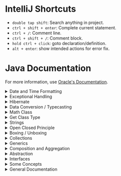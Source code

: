 # IntelliJ Shortcuts

* `double tap shift`: Search anything in project. 
* `ctrl + shift + enter`: Complete current statement.
* `ctrl + /`: Comment line.
* `ctrl + shift + /`: Comment block.
* `hold ctrl + click`: goto declaration/definition.
* `alt + enter`: show intended actions for error fix.



# Java Documentation

For more information, use [Oracle's Documentation](https://docs.oracle.com/javase/tutorial/index.html).

<details>
<summary>Date and Time Formatting</summary>

### Date and Time Formatting
  
* Symbol Representation.

  M = `month`, m = `minute`, y = `year`, d = `day`, s = `second`, h = `hour`


* Date and time classes and their instantiations are shown below:

      // Local date class
      LocalDate ld = LocalDate.now(); // get current date
      LocalDate ld2 = LocalDate.of(2021, Month.JANUARY, 13); // using month as an enum
      LocalDate ld3 = LocalDate.of(2021, 1, 13);
      System.out.println(ld2);
  
      // Local Time class
      LocalTime lt = LocalTime.now();
      LocalTime lt2 = LocalTime.of(9, 6, 3);
      System.out.println(lt);
  
      // Local date time class
      LocalDateTime ldt = LocalDateTime.now();
      System.out.println(ldt.toString());
  
      // Instant, quite similar to local date time, but with zone
      Instant i = Instant.now();
      ZonedDateTime zdt = i.atZone(ZoneId.of("Asia/Kolkata"));
      System.out.println(zdt);
  
      // creates a locale.
      Locale l = new Locale("en", "pk");
      System.out.println("locale language: " + l.getDisplayLanguage());
      System.out.println("locale Country: " + l.getDisplayCountry());

* A function that takes a date and locale, returns date in the required format:

      public static String getFormattedDate(LocalDate date, Locale locale) throws DateTimeException, NoLocaleFoundException, ParseException {
          DateFormat currentFormat = new SimpleDateFormat("yyyy-MM-dd");
          if (locale.getCountry().equals("UK")) {
              DateFormat targetDateFormat = new SimpleDateFormat("dd-MM-yyyy");
               return targetDateFormat.format(currentFormat.parse(date.toString()));
          } else if (locale.getCountry().equals("US")) {
              DateFormat targetDateFormat = new SimpleDateFormat("MM-dd-yyyy");
              return targetDateFormat.format(currentFormat.parse(date.toString()));
          } else {
              throw new NoLocaleFoundException("The Given locale is not available.");
          }
      }

      // Calling the above function in main class.
      try {
          System.out.println("US DateFormat: " + getFormattedDate(LocalDate.now(), new Locale("en", "us")));
          System.out.println("UK DateFormat: " + getFormattedDate(LocalDate.now(), new Locale("en", "uk")));
      } catch (Exception ex) {
          System.out.println("Exception occurred: " + ex.getMessage());
      }




</details>


<details>
<summary>Exceptional Handling</summary>

### Exceptional Handling

* Exceptions are handled by simply adding try-catch-finally block on the code in which the exception
can occur:

      try {
          int[] x = {1, 2};
          System.out.println(x[4]);
      } catch (ArrayIndexOutOfBoundsException ar_ex) {
          System.out.println("Index of array is out of bounds: " + ar_ex);
      } catch (Exception ex) {
          System.out.println("There is an Exception: " + ex);
      } finally {
          System.out.println("Close Connection");
      }

* `Note:` "Finally" always gets executed, even is exception is caught or not.
* We can catch specific exceptions by using their name in the catch block or just handle any exception by using Exception in the catch block.
* We can through an exception on runtime to handle it:

      try {
          int x = 0;
          int y = 10 / x;
  
          if (x == 0) {
              throw new Exception();
          }
      } catch (Exception ex) {
          System.out.println("Exception occurred: " + ex.getMessage());
      }

* We can also create our own custom exceptions.

      public class YCannotBeZero extends Exception {
          public YCannotBeZero(String message) {
              super(message);
          }
      }
  
* Now we can throw this exception. 
  
      try {
          float x = 20;
          float y = 10 - x;

          if (y < 0) {
              throw new YCannotBeZero("Y cannot be less than 0");
          }
      } catch (YCannotBeZero | AnyOtherException ex) {
          System.out.println("Exception occurred: " + ex.getMessage());
      }

* We can also specify or mark functions if they can through some exceptions

      public void main getData(int id) throws IOException, IndexOutOfBoundsException {
          // Code
      }

</details>

<details>
<summary>Hibernate</summary>

### 1. Setup MySQL

* Install MySQL.
* Open CMD in the `C:\Program Files\MySQL\MySQL Server 8.0\bin` path, and enter the following command:

      mysql -u root -p

* It will ask for a password, enter the password and now we have access to MySQL.
* Now create a user to access the database using the following command.

      CREATE USER 'dbadmin'@'localhost' IDENTIFIED BY 'password';

* Once the user is created, you can check if the user exists by using the following command:

      SELECT user FROM mysql.user;

* Now create a database using the following query:
  
      CREATE DATABASE testdb;
  
* Create a table using the following query. Make sure to select the database using `use databaseName` command to select the database for table creation.
  
      CREATE TABLE Employee (
        firstName VARCHAR(30) NOT NULL, 
        lastName VARCHAR(30) NOT NULL, 
        employeeId INT UNSIGNED NOT NULL PRIMARY KEY
      );

  The `show tables` command will show all tables in the database, and `describe tablename` command will show details of the table.


* Now we have to give privileges to the user that we just created in order to access the database. use the query below to assign privileges.

       GRANT ALL PRIVILEGES ON testdb.employee TO 'dbadmin'@'localhost' WITH GRANT OPTION;

* To check the privileges of a user, use the following query:

      SHOW GRANTS FOR 'dbadmin'@'localhost';

### 2. Setup Classes

* Create a new XML file called `persistence.xml` inside the `main/resources/META-INF` folder.
* Add the following contents in the `persistence.xml` file:

      <?xml version="1.0" encoding="UTF-8" ?>
      
      <persistence version="2.0"
      xmlns="http://java.sun.com/xml/ns/persistence" xmlns:xsi="http://www.w3.org/2001/XMLSchema-instance"
      xsi:schemaLocation="http://java.sun.com/xml/ns/persistence http://java.sun.com/xml/ns/persistence/persistence_2_0.xsd">
      
          <!-- Define a name used to get an entity manager. Define that you will
          complete transactions with the DB  -->
          <persistence-unit name="JavaTraining" transaction-type="RESOURCE_LOCAL">
      
              <!-- Define the class for Hibernate which implements JPA -->
              <provider>org.hibernate.jpa.HibernatePersistenceProvider</provider>
              <!-- Define the object that should be persisted in the database -->
              <class>com.contour.hibernate.Employee</class>
              <properties>
                  <!-- Driver for DB database -->
                  <property name="javax.persistence.jdbc.driver" value="com.mysql.jdbc.Driver" />
                  <!-- URL for DB -->
                  <property name="javax.persistence.jdbc.url" value="jdbc:mysql://localhost/testdb" />
                  <!-- Username -->
                  <property name="javax.persistence.jdbc.user" value="dbadmin" />
                  <!-- Password -->
                  <property name="javax.persistence.jdbc.password" value="admin" />
              </properties>
          </persistence-unit>
      </persistence>

  Note that the contents in the persistence.xml file contains information about the user, database, classes etc
  

* Now add a class, which will be served as an entity in relation with the database.

      import javax.persistence.*;
      import java.io.Serializable;
      
      @Entity(name = "employee")
      @Table(name = "employee")
      public class Employee implements Serializable {
      
          // Properties
      
          @Id
          @Column(name = "employeeId", unique = true)
          private int employeeId;
      
          @Column(name = "firstName", nullable = false)
          private String firstName;
      
          @Column(name = "lastName", nullable = false)
          private String lastName;
      
      
          // Getters and Setters
          public int getEmployeeId() { return employeeId; }
          public void setEmployeeId(int employeeId) { this.employeeId = employeeId; }
          public String getFirstName() { return firstName; }
          public void setFirstName(String firstName) { this.firstName = firstName; }
          public String getLastName() { return lastName; }
          public void setLastName(String lastName) { this.lastName = lastName; }
      
      }

* Now add a repository class to perform CRUD operations on the entity:
* An example repository class with main function is shown below:

      import javax.persistence.*;
      import java.util.*;
    
      public class Main {
      
          // Creating Entity Manager
          private static final EntityManagerFactory ENTITY_MANAGER_FACTORY = Persistence
                  .createEntityManagerFactory("JavaTraining");
      
          // CRUD Operations
          public static void addEmployee(int id, String firstName, String lastName) {
              EntityManager em = ENTITY_MANAGER_FACTORY.createEntityManager();
              EntityTransaction et = null;
              try {
                  et = em.getTransaction();
                  et.begin();
                  Employee emp = new Employee();
                  emp.setEmployeeId(id);
                  emp.setFirstName(firstName);
                  emp.setLastName(lastName);
                  em.persist(emp);
                  et.commit();
              } catch (Exception ex) {
                  if (et != null) {
                      et.rollback();
                  }
                  ex.printStackTrace();
              } finally {
                  em.close();
              }
          }
      
          public static void getEmployee(int id) {
              EntityManager em = ENTITY_MANAGER_FACTORY.createEntityManager();
              String query = "SELECT e FROM employee e WHERE e.employeeId = :empId";
              TypedQuery<Employee> tq = em.createQuery(query, Employee.class);
              tq.setParameter("empId", id);
              Employee emp = null;
              try {
                  emp = tq.getSingleResult();
                  System.out.println(emp.getFirstName() + " " + emp.getLastName());
              } catch (NoResultException exception) {
                  exception.printStackTrace();
              } finally {
                  em.close();
              }
          }
      
          public static void getEmployees() {
              EntityManager em = ENTITY_MANAGER_FACTORY.createEntityManager();
              String query = "SELECT e FROM employee e WHERE e.employeeId IS NOT NULL";
              TypedQuery<Employee> tq = em.createQuery(query, Employee.class);
              List<Employee> emps;
              try {
                  emps = tq.getResultList();
                  for (Employee e : emps) {
                      System.out.println(e.getFirstName() + " " + e.getLastName());
                  }
              } catch (NoResultException exception) {
                  exception.printStackTrace();
              } finally {
                  em.close();
              }
          }
      
          public static void updateFirstNameOfEmployee(int id, String firstName) {
              EntityManager em = ENTITY_MANAGER_FACTORY.createEntityManager();
              EntityTransaction et = null;
              Employee emp = null;
              try {
                  et = em.getTransaction();
                  et.begin();
                  emp = em.find(Employee.class, id);
                  emp.setFirstName(firstName);
                  em.persist(emp);
                  et.commit();
              } catch (Exception ex) {
                  if (et != null) {
                      et.rollback();
                  }
                  ex.printStackTrace();
              } finally {
                  em.close();
              }
          }
      
          public static void deleteEmployee(int id) {
              EntityManager em = ENTITY_MANAGER_FACTORY.createEntityManager();
              EntityTransaction et = null;
              Employee emp = null;
              try {
                  et = em.getTransaction();
                  et.begin();
                  emp = em.find(Employee.class, id);
                  em.remove(emp);
                  et.commit();
              } catch (Exception ex) {
                  if (et != null) {
                      et.rollback();
                  }
                  ex.printStackTrace();
              } finally {
                  em.close();
              }
          }
      
      
      
          public static void main(String[] args) {
          // write your code here
      
              // Testing Hibernate
      
               // Adding data
               addEmployee(1, "Osama", "Khan");
               addEmployee(2, "Aamir", "Hanif");
               addEmployee(3, "Hadi", "Rehman");
      
              // Getting single employee by Id
              getEmployee(1);
              getEmployee(2);
              getEmployee(3);
      
              // Getting all employees
              getEmployees();
      
              // Updating
               updateFirstNameOfEmployee(3, "Tariq");
      
              // Deletion
              deleteEmployee(3);
      
              ENTITY_MANAGER_FACTORY.close();
          }
      
      }



</details>

<details>
<summary>Data Conversion / Typecasting</summary>

## Data Conversion / Typecasting

* ### Implicit Casting
  
Implicit casting means automatic conversion of one data type to another. see the example below:

    short x = 2;
    int y = x + 2;

According to the above example, we can simply fit `short(2 bytes)` inside an `int(4 bytes)` without any error and conversion.

Hierarchy: `byte > short > int > long > float > double`

`Note: ` There is no data loss in implicit casting.

* ### Explicit Casting

Consider the example below:

    double x = 1.1;
    int y = x + 2; // error
    int y = (int)x + 2; // explicit.

In the above example, we are trying to fit `double(8 bytes)` in an `int(4 bytes)`, which does not make any sense, and we are also getting an error. 

We can force the conversion by using explicit typecasting. In this way, we are taking the most significant 4 bytes 
of a double and fitting it in an integer, and the remaining 4 bytes of double are lost.

`Note: ` There is data loss in explicit casting.

* ### Conversion of Strings

Converting any primitive type into an integer :

      int no = 12;
      String.valueOf(no); // Good
      Integer.toString(no); // Good
      "" + no; // not a good practice

Converting String to any primitive type. Use `PremitiveDatatypeName.parseDTName(strValue)`:

      String myString = "1234";
      int foo = Integer.parseInt(myString);

</details>


<details>
<summary>Math Class</summary>

## Math Class

* Use the following link for [Math](https://docs.oracle.com/javase/8/docs/api/java/lang/Math.html) class documentation.

</details>


<details>
<summary>Get Class Type</summary>

### Get Class Type

    String x = "123";
    
    System.out.println(x.getClass()); // prints: class java.lang.String 
    System.out.println(x.getClass().getSimpleName()); // prints: String 
    System.out.println(x instanceof String); // prints: true

</details>

<details>
<summary>Strings</summary>

### Strings

    System.out.println("apple".compareTo("banana")); // prints: -1
    System.out.println("apple".compareTo("apple")); // prints: 0
    if ("apple" == "apple") {} // Compares addresses of strings
    if ("apple".equals("apple")) {} // Compares values of strings

</details>

<details>
<summary>Open Closed Principle</summary>

### Open Closed Principle
Open closed principle states that, a class is `open for extention` and `Closed for modification`.
The example below shows a convert class with a `convertToXML()` method. let's say we have to add a much better method called `convertTOJSON()`. So we can add another function in the same class which is against the open closed principle as we are modifying the class. The class could be an alrady tested class and we may add a bug by modifying it. so we can extend it and add another class that holds `convertToJSON()` function.

    public class Convert {
    
        public void ConvertToXML() {
            System.out.println("Converting data to XML");
        }

        // public void ConvertToJSON() {} // Against OPEN CLOSED PRINCIPLE
    
    }

    public class ConvertToJson extends Convert {
    
        public void convertToJSON() {
            System.out.println("Convert data to JSON");
        }
    
    }

</details>

<details>
<summary>Boxing / Unboxing</summary>

### Boxing / Unboxing

Boxing and Unboxing is explained in the example below.

    public class Person {
    
        protected String name;
    
        public String getName() {
            return this.name;
        }
    
    }

    public class Employee extends Person {
    
        private int salary;

        public int getSalary() {
            return salary;
        }
    
    }

    public static void main(String[] args) {
	// write your code here

        // Normal Instantiations
        Person P = new Person();
        Employee E = new Employee();

        // Instantiations with parent classes/interfaces.
        Object OP = new Person(); // Object is the parent of every class.
        Person PE = new Employee();

        // Accessing methods
        P.getName(); // allowed
        P.getSalary(); // getSalary() is a method in employee, not allowed (error)
        O.getName(); // Not allowed.

        // To make a parent object access the child's method, use typecasting
        ((Person)O).getName(); // Now this will work.
        ((Employee)P).getSalary(); // Now this will work.
        
    }

</details>

<details>
<summary>Collections</summary>

### Collections

`Java Collection Framework`: Collections are the containers that group multiple items in a single group. Store and manipulate data at realtime.

`Collection Framework Hierarchy`: The images below shows the hierarchy:

![](images/LinearCollection.PNG)
![](images/Map.PNG)

* #### ArrayList
  
      // Store only Integers
      ArrayList<Integer> integerList = new ArrayList<Integer>();
      integerList.add(1);
      integerList.add(2);
      integerList.add(3);
      integerList.add(4);
      integerList.add(5);
  
      // Store dynamic data
      ArrayList list = new ArrayList(); // OR // ArrayList<Object> list = new ArrayList<Object>();
      list.add("osama");
      list.add(21);
      list.add(12.90);
  
      // Printing
      System.out.println("Integer List: " + integerList);
      System.out.println("Integer List: " + list);
  
      // getting data from arraylist
      int age = integerList.get(0);
      Object data = list.get(0); // using object since we don't know the type.
      System.out.println(age + " " + data);
  
      // Updating values
      list.set(0, "hadi");
      System.out.println("New List: " + list);
  
      // Contains function
      System.out.println(list.contains(12.9));
  
      // iteration
      for (short i = 0; i < list.size(); i++) {
          System.out.print(list.get(i) + " ");
      }
  
      // iteration using enhanced for loop
      for (Object o : list) {
          System.out.print(o + " ");
      }
  
      // printing using iterator
      Iterator<Integer> it = integerList.iterator();
      // System.out.print(it.next() + " ");
      // System.out.print(it.next() + " ");
      // System.out.print(it.next() + " ");
  
      // iterating through interator, removing element
      while (it.hasNext()) {
          int num = it.next();
          if (num == 4) {
              it.remove();
          }
      }
      System.out.println(integerList);

* #### HashMap
  
      // Creating hashmap
      // It contains other functions just like arraylist.
      // Hashmaps do not have an order
      HashMap<String, Integer> hm = new HashMap<String, Integer>();
      hm.put("osama", 123);
      hm.put("hadi", 12);
      hm.put("aamir", 1);
      System.out.println(hm);
      System.out.println(hm.get("hadi"));
      hm.remove("aamir");
      System.out.println(hm);
      System.out.println(hm.containsKey("osama"));
      System.out.println(hm.containsValue(123));
      hm.replace("hadi", 3434);
      System.out.println(hm);
      System.out.println(hm.keySet());


</details>

<details>
<summary>Generics</summary>

### Generics

</details>

<details>
<summary>Composition and Aggregation</summary>

### Composition Code Example

    class Floors {
      int rooms; // just for understanding
    }
    
    class Building {

        // this should be final.
        private final Floors[] floors;
        
        // Creating instance inside class. Cannot be passed through args.
        public Building() {
            this.floors = new Floors[5];
        }
    }

### Aggregation Code Example

    class Door {
        int hp;
    }
    
    class Car {
        // Not final
        private Door[] doors;
    
        // Passing doors from args for aggregation
        public Car(Door[] doors) {
            this.doors = doors;
        }
    }

</details>


<details>
<summary>Abstraction</summary>

### Abstraction

* For a class to be abstract, at least one method should be abstract. We can also mark a class abstract.
* Classes that are abstract might not have a definition, but the definition is overriden by a child class.
* A method is marked abstract because its definition is meant to be defined by its child class.
* Abstract methods cannot have a body.

      abstract class A {
      
          // Abstract method cannot have a body.
          public abstract void abstractMethod();
      
          // Non Abstract method.
          public void printName() {
              System.out.println("Printing Class A!");
          }
      
      }
      
      // You have to mark this class abstract or define abstractMethod().
      abstract class B extends A {
      
          // This class does not define abstractMethod() from class A.
      
          // Non Abstract method.
          @Override
          public void printName() {
              System.out.println("Printing Class B!");
          }
      
      }
      
      class C extends B {
      
          // For this to implement, we need to mark Class B as Abstract.
          @Override
          public void abstractMethod() {
              System.out.println("Abstract Method!");
          }
      }

</details>


<details>
<summary>Interfaces</summary>

### Interfaces

* Functions declared in an interface should be defined in the class.
* If a class implements more than 1 interfaces, than all the functions from both the interfaces should be defined.
* It is a good practise to declare all the abstract methods in interfaces. Declaring normal methods in interface is not a good practise.

      public interface IWork {
          public abstract void code();
          public void attendMeeting();
      }

      public interface IExercise {
          public void walk();
          public void run();
      }

      public abstract class Person implements IExercise, IWork {
          @Override
          public void walk() {}
      
          @Override
          public void run() {}
      
          @Override
          public void attendMeeting() {}
      }

      public class Employee extends Person {   
          @Override
          public void code() {
              System.out.println("Code!");
          }
      }

</details>


<details>
<summary>Some Concepts</summary>

## Some Concepts

Difference between == and .equals()

    String s1 = new String("osama");
    String s2 = new String("osama");
    System.out.println(s2 == s1); // false, == checks memory address, reference
    System.out.println(s1.equals(s2)); // true, check values

Arrays

    int[] arr1 = new int[] {1, 2, 3, 4, 5};
    System.out.println(Arrays.toString(arr1));

Multi-dimensional arrays

    int [][] arr = new int [2][2];
    arr[0][0] = 4;
    System.out.println(Arrays.deepToString(arr));

Implicit Casting, Automatic casting, no data loss

    // byte > short > int > long > float > double
    short x = 1;
    int y = x + 2;
    System.out.println(y);

Explicit casting, data loss

    float f = 56.4f;
    int g = (int)f + 4;
    System.out.println(g);

Explicit casting for strings

    String num = "123";
    int numToInt = Integer.parseInt(num);
    System.out.println(numToInt);
    String numToString = String.valueOf(numToInt);
    System.out.println(numToString);

Reading input using scanner class

    Scanner scanner = new Scanner(System.in);
    System.out.print("Enter Number: ");
    int number = scanner.nextInt(); // this line reads the input based on the data type.
    System.out.println("Number is: " + number);

For reading strings

    System.out.print("Name: ");
    String name = scanner.next();
    System.out.println(name);

For reading complete lines

    System.out.print("Full Name: ");
    String fullName = scanner.nextLine().trim(); //.trim() removes blank spaces before and after strings
    System.out.println(fullName);

</details>

<details>
<summary>General Documentation</summary>

## Variables

 * ###  4 types of variables
    1. Instance variables: These are non-static variables declared as fields in classes.
    2.  class variables: static variables that are only for the class and not for the objects.
    3. local variables: local variables are simple declared variables.
    4. Parameters: these are the variables that are passed as an argument in a function.

 * ### Naming conventions
    1. java is case-sensitive.
    2. begin the name with a letter instead of an _, or a number or $ sign.
    3. use pascal casing for Classes, Interfaces and camelCasing for variables.
    4. while declaring constants/final, caps all letters and add _ in gaps e.g. static final int BIKE_SPEED;

 * ### Primitive data-types
    1. byte     8-bit       0
    2. short    16-bit      0
    3. int      32-bit      0
    4. long     64-bit      0L
    5. float    32-bit      0.0f
    6. double   64-bit      0.0d
    7. boolean  2-bit       false
    8. char     4-bit       0000
    9. String is not a data-type, it's a class.
    
## Arrays

* ### Arrays Demo
        // Arrays
        // declares an array of integers
        int[] anArray;
    
        // allocates memory for 10 integers
        anArray = new int[10];
    
        // initialize first element
        anArray[0] = 100;
    
        // initialize second element
        anArray[1] = 200;
    
        // and so forth
        anArray[2] = 300;
        anArray[3] = 400;
        anArray[4] = 500;
        anArray[5] = 600;
        anArray[6] = 700;
        anArray[7] = 800;
        anArray[8] = 900;
        anArray[9] = 1000;
    
        System.out.println("Element at index 0: " + anArray[0]);
        System.out.println("Element at index 1: " + anArray[1]);
        System.out.println("Element at index 2: " + anArray[2]);
        System.out.println("Element at index 3: " + anArray[3]);
        System.out.println("Element at index 4: " + anArray[4]);
        System.out.println("Element at index 5: " + anArray[5]);
        System.out.println("Element at index 6: " + anArray[6]);
        System.out.println("Element at index 7: " + anArray[7]);
        System.out.println("Element at index 8: " + anArray[8]);
        System.out.println("Element at index 9: " + anArray[9]);

* ### Declare arrays of other types

        // declare arrays of other types
  
        byte[] anArrayOfBytes;
        short[] anArrayOfShorts;
        long[] anArrayOfLongs;
        float[] anArrayOfFloats;
        double[] anArrayOfDoubles;
        boolean[] anArrayOfBooleans;
        char[] anArrayOfChars;
        String[] anArrayOfStrings;

* ### Syntax for assigning values to arrays

        //Alternatively, you can use the shortcut syntax to create and initialize an array:
        
        int[] anArray = {
            100, 200, 300,
            400, 500, 600,
            700, 800, 900, 1000
        };
* ### Multi-dimensional arrays
    In the Java programming language, a multidimensional array is an array whose components are themselves arrays. This is unlike arrays in C or Fortran. A consequence of this is that the rows are allowed to vary in length, as shown in the following MultiDimArrayDemo program:

        class MultiDimArrayDemo {
            public static void main(String[] args) {
    
                String[][] names = {
                    {"Mr. ", "Mrs. ", "Ms. "},
                    {"Smith", "Jones"}
                };
    
                // Mr. Smith
                System.out.println(names[0][0] + names[1][0]);
    
                // Ms. Jones
                System.out.println(names[0][2] + names[1][1]);
            }
        }

* ### Copying arrays
  The following program, ArrayCopyDemo, declares an array of char elements, spelling the word "decaffeinated." It uses the System.arraycopy method to copy a subsequence of array components into a second array:

        class ArrayCopyDemo {
            public static void main(String[] args) {
                char[] copyFrom = { 'd', 'e', 'c', 'a', 'f', 'f', 'e',
                                    'i', 'n', 'a', 't', 'e', 'd' };
                char[] copyTo = new char[7];
        
                System.arraycopy(copyFrom, 2, copyTo, 0, 7);
                System.out.println(new String(copyTo));
            }
        }

    The output from this program is:
  
        caffein

* ### Array Manipulations
    Arrays are a powerful and useful concept used in programming. Java SE provides methods to perform some of the most common manipulations related to arrays. For instance, the ArrayCopyDemo example uses the arraycopy method of the System class instead of manually iterating through the elements of the source array and placing each one into the destination array. This is performed behind the scenes, enabling the developer to use just one line of code to call the method.

    For your convenience, Java SE provides several methods for performing array manipulations (common tasks, such as copying, sorting and searching arrays) in the java.util.Arrays class. For instance, the previous example can be modified to use the copyOfRange method of the java.util.Arrays class, as you can see in the ArrayCopyOfDemo example. The difference is that using the copyOfRange method does not require you to create the destination array before calling the method, because the destination array is returned by the method:

        class ArrayCopyOfDemo {
            public static void main(String[] args) {
        
                char[] copyFrom = {'d', 'e', 'c', 'a', 'f', 'f', 'e',
                    'i', 'n', 'a', 't', 'e', 'd'};
                    
                char[] copyTo = java.util.Arrays.copyOfRange(copyFrom, 2, 9);
                
                System.out.println(new String(copyTo));
            }
        }
    As you can see, the output from this program is the same (caffein), although it requires fewer lines of code. Note that the second parameter of the copyOfRange method is the initial index of the range to be copied, inclusively, while the third parameter is the final index of the range to be copied, exclusively. In this example, the range to be copied does not include the array element at index 9 (which contains the character a).

    Some other useful operations provided by methods in the java.util.Arrays class, are:

1. Searching an array for a specific value to get the index at which it is placed (the binarySearch method).
2. Comparing two arrays to determine if they are equal or not (the equals method).
3. Filling an array to place a specific value at each index (the fill method).
4. Sorting an array into ascending order. This can be done either sequentially, using the sort method, or concurrently, using the parallelSort method introduced in Java SE 8. Parallel sorting of large arrays on multiprocessor systems is faster than sequential array sorting.


## Operators

* ### Assignment Operators
  It is represented by =, and it is normally used to assign a value to a variable.

      int speed = 0;
      float height = 1.7f;
  
* ### Arithmetic Operators
  `+`, `-`, `/`, `*`, `%` are the arithmetic operators. + can be used to concatenate strings.
  
* ### Unary Operators
  1. `+` indicates that the number is positive.
  2. `-` indicates that the number is negative.
  3. `++` increment
  4. `--` decrement
  5. `!` Logical compliment
  
* ### Equality and relational operators
  1. `==`
  2. `!=`
  3. `>`
  4. `>=`
  5. `<`
  6. `<=`

* ### Conditional Operators
  1. `&&` 
  2. `||`
  
* ###  The Type Comparison Operator instanceof
  The instanceof operator compares an object to a specified type. You can use it to test if an object is an instance of a class, an instance of a subclass, or an instance of a class that implements a particular interface.

  The following program, InstanceofDemo, defines a parent class (named Parent), a simple interface (named MyInterface), and a child class (named Child) that inherits from the parent and implements the interface.

      class InstanceofDemo {
        public static void main(String[] args) {
              Parent obj1 = new Parent();
              Parent obj2 = new Child();
      
              System.out.println("obj1 instanceof Parent: "
                  + (obj1 instanceof Parent));
              System.out.println("obj1 instanceof Child: "
                  + (obj1 instanceof Child));
              System.out.println("obj1 instanceof MyInterface: "
                  + (obj1 instanceof MyInterface));
              System.out.println("obj2 instanceof Parent: "
                  + (obj2 instanceof Parent));
              System.out.println("obj2 instanceof Child: "
                  + (obj2 instanceof Child));
              System.out.println("obj2 instanceof MyInterface: "
                  + (obj2 instanceof MyInterface));
          }
      }
  
      class Parent {}
      class Child extends Parent implements MyInterface {}
      interface MyInterface {}

  Output:

      obj1 instanceof Parent: true
      obj1 instanceof Child: false
      obj1 instanceof MyInterface: false
      obj2 instanceof Parent: true
      obj2 instanceof Child: true
      obj2 instanceof MyInterface: true
  
  When using the instanceof operator, keep in mind that null is not an instance of anything.



* ### Bitwise and bitshift operators

  1. `&` AND 
  2. `|` OR
  3. `^` XOR


</details>



